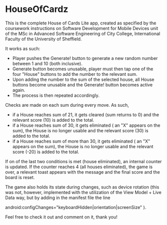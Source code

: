 # HouseOfCardz

This is the complete House of Cards Lite app, created as specified by the coursework instructions on
Software Development for Mobile Devices unit of the MSc in Advanced Software Engineering of City College, International Faculty 
of the University of Sheffield.

It works as such:

- Player pushes the Generate! button to generate a new random number between 1 and 10 (both inclusive).
- Generate button becomes unusable, player must then tap one of the four "House" buttons to add the number to the relevant sum.
- Upon adding the number to the sum of the selected house, all House buttons become unusable and the Generate! button becomes
active again.
- The process is then repeated accordingly.

Checks are made on each sum during every move. As such, 
- if a House reaches sum of 21, it gets cleared (sum returns to 0) and the relevant score (10) is added to the total. 
- if a House reaches sum of 30, it gets eliminated ( an "X" appears on the sum), the House is no longer usable and the 
relevant score (30) is added to the total.
- if a House reaches sum of more than 30, it gets eliminated ( an "X" appears on the sum), the House is no longer usable and the 
relevant score (-20) is added to the total.

If on of the last two conditions is met (house eliminated), an internal counter is updated. If the counter reaches 4 (all houses
eliminated), the game is over, a relevant toast appears with the message and the final score and the board is reset.

The game also holds its state during changes, such as device rotation (this was not, however, implemented with the utilization of 
the View Model + Live Data way, but by adding in the manifest file the line

android:configChanges="keyboardHidden|orientation|screenSize" ).

Feel free to check it out and comment on it, thank you!
